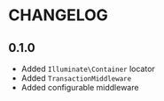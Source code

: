 # CHANGELOG

## 0.1.0

- Added `Illuminate\Container` locator
- Added `TransactionMiddleware`
- Added configurable middleware
